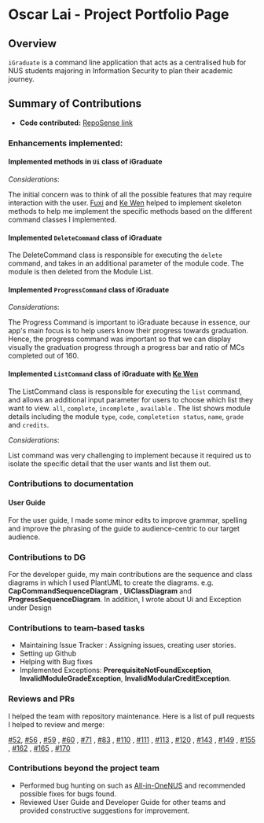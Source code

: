 # Oscar Lai - Project Portfolio Page

## Overview

`iGraduate` is a command line application that acts as a centralised hub for NUS students
majoring in Information Security to plan their academic journey. 

## Summary of Contributions

* **Code contributed:** [RepoSense link](https://nus-cs2113-ay2021s2.github.io/tp-dashboard/?search=oscarlai1998&sort=groupTitle&sortWithin=title&since=2021-03-05&timeframe=commit&mergegroup=&groupSelect=groupByRepos&breakdown=false)

### Enhancements implemented:

#### Implemented methods in `Ui` class of iGraduate
*Considerations*:

The initial concern was to think of all the possible features that may require interaction
with the user. [Fuxi](https://github.com/fupernova) and [Ke Wen](https://github.com/kewenlok/) helped to implement
skeleton methods to help me implement the specific methods based on the different command classes I implemented.

#### Implemented `DeleteCommand` class of iGraduate
The DeleteCommand class is responsible for executing the `delete` command, and takes in an additional parameter of 
the module code. The module is then deleted from the Module List.

#### Implemented `ProgressCommand` class of iGraduate
*Considerations*:

The Progress Command is important to iGraduate because in essence, our app's main focus is to help users know their
progress towards graduation. Hence, the progress command was important so that we can display visually the graduation
progress through a progress bar and ratio of MCs completed out of 160.

#### Implemented `ListCommand` class of iGraduate with [Ke Wen](https://github.com/kewenlok/)
The ListCommand class is responsible for executing the `list` command, and allows an additional input parameter for
users to choose which list they want to view. `all`, `complete`, `incomplete` , `available` . The list shows module
details including the module `type`, `code`, `completetion status`, `name`, `grade` and
`credits`.

*Considerations*:

List command was very challenging to implement because it required us to isolate the specific detail that 
the user wants and list them out.

### Contributions to documentation

#### User Guide

For the user guide, I made some minor edits to improve grammar, spelling and improve the phrasing of the guide to 
audience-centric to our target audience.

### Contributions to DG

For the developer guide, my main contributions are the sequence and class diagrams in which I used PlantUML to
create the diagrams. e.g. **CapCommandSequenceDiagram** , **UiClassDiagram** and
**ProgressSequenceDiagram**. In addition, I wrote about Ui and Exception under Design

### Contributions to team-based tasks

* Maintaining Issue Tracker : Assigning issues, creating user stories.
* Setting up Github
* Helping with Bug fixes 
* Implemented Exceptions: **PrerequisiteNotFoundException**, **InvalidModuleGradeException**, **InvalidModularCreditException**.

### Reviews and PRs

I helped the team with repository maintenance. 
Here is a list of pull requests I helped to review and merge:

[#52](https://github.com/AY2021S2-CS2113T-W09-2/tp/pull/52), [#56](https://github.com/AY2021S2-CS2113T-W09-2/tp/pull/56)
, [#59](https://github.com/AY2021S2-CS2113T-W09-2/tp/pull/59)
, [#60](https://github.com/AY2021S2-CS2113T-W09-2/tp/pull/60)
, [#71](https://github.com/AY2021S2-CS2113T-W09-2/tp/pull/71)
, [#83](https://github.com/AY2021S2-CS2113T-W09-2/tp/pull/83)
, [#110](https://github.com/AY2021S2-CS2113T-W09-2/tp/pull/110)
, [#111](https://github.com/AY2021S2-CS2113T-W09-2/tp/pull/111)
, [#113](https://github.com/AY2021S2-CS2113T-W09-2/tp/pull/113)
, [#120](https://github.com/AY2021S2-CS2113T-W09-2/tp/pull/120)
, [#143](https://github.com/AY2021S2-CS2113T-W09-2/tp/pull/143)
, [#149](https://github.com/AY2021S2-CS2113T-W09-2/tp/pull/149)
, [#155](https://github.com/AY2021S2-CS2113T-W09-2/tp/pull/155)
, [#162](https://github.com/AY2021S2-CS2113T-W09-2/tp/pull/162)
, [#165](https://github.com/AY2021S2-CS2113T-W09-2/tp/pull/165)
, [#170](https://github.com/AY2021S2-CS2113T-W09-2/tp/pull/170)

### Contributions beyond the project team

- Performed bug hunting on such as [All-in-OneNUS](https://github.com/AY2021S2-CS2113-T09-3/tp) and recommended possible 
  fixes for bugs found.
- Reviewed User Guide and Developer Guide for other teams and provided constructive suggestions for improvement.
